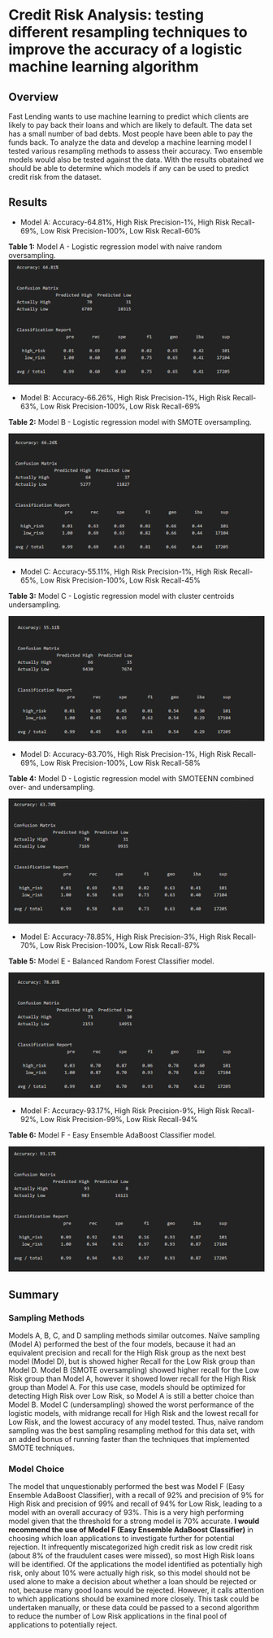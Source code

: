 # Credit Risk Analysis: testing different resampling techniques to improve the accuracy of a logistic machine learning algorithm

## Overview
Fast Lending wants to use machine learning to predict which clients are likely to pay back their loans and which are likely to default.  The data set has a small number of bad debts. Most people have been able to pay the funds back. To analyze the data and develop a machine learning model I tested various resampling methods to assess their accuracy. Two ensemble models would also be tested against the data.  With the results obatained we should be able to determine which models if any can be used to predict credit risk from the dataset.

## Results

- Model A: Accuracy-64.81%, High Risk Precision-1%, High Risk Recall-69%,
Low Risk Precision-100%, Low Risk Recall-60%

**Table 1:** Model A - Logistic regression model with naive random oversampling.
![model_A](resources/model_A.png)

- Model B: Accuracy-66.26%, High Risk Precision-1%, High Risk Recall-63%,
Low Risk Precision-100%, Low Risk Recall-69%

**Table 2:** Model B - Logistic regression model with SMOTE oversampling.

![model_B](resources/model_B.png)

- Model C: Accuracy-55.11%, High Risk Precision-1%, High Risk Recall-65%,
Low Risk Precision-100%, Low Risk Recall-45%

**Table 3:** Model C - Logistic regression model with cluster centroids undersampling.

![model_C](resources/model_C.png)

- Model D: Accuracy-63.70%, High Risk Precision-1%, High Risk Recall-69%,
Low Risk Precision-100%, Low Risk Recall-58%

**Table 4:** Model D - Logistic regression model with SMOTEENN combined over- and undersampling.

![model_D](resources/model_D.png)

- Model E: Accuracy-78.85%, High Risk Precision-3%, High Risk Recall-70%,
Low Risk Precision-100%, Low Risk Recall-87%

**Table 5:** Model E - Balanced Random Forest Classifier model.

![model_E](resources/model_E.png)

- Model F: Accuracy-93.17%, High Risk Precision-9%, High Risk Recall-92%,
Low Risk Precision-99%, Low Risk Recall-94%

**Table 6:** Model F - Easy Ensemble AdaBoost Classifier model.

![model_F](resources/model_F.png)

## Summary
### Sampling Methods
 Models A, B, C, and D sampling methods similar outcomes.  Naïve sampling (Model A) performed the best of the four models, because it had an equivalent precision and recall for the High Risk group as the next best model (Model D), but is showed higher Recall for the Low Risk group than Model D.  Model B (SMOTE oversampling) showed higher recall for the Low Risk group than Model A, however it showed lower recall for the High Risk group than Model A.  For this use case, models should be optimized for detecting High Risk over Low Risk, so Model A is still a better choice than Model B.  Model C (undersampling) showed the worst performance of the logistic models, with midrange recall for High Risk and the lowest recall for Low Risk, and the lowest accuracy of any model tested.  Thus, naïve random sampling was the best sampling resampling method for this data set, with an added bonus of running faster than the techniques that implemented SMOTE techniques.
### Model Choice
The model that unquestionably performed the best was Model F (Easy Ensemble AdaBoost Classifier), with a recall of 92% and precision of 9% for High Risk and precision of 99% and recall of 94% for Low Risk, leading to a model with an overall accuracy of 93%.  This is a very high performing model given that the threshold for a strong model is 70% accurate.  **I would recommend the use of Model F (Easy Ensemble AdaBoost Classifier)** in choosing which loan applications to investigate further for potential rejection.  It infrequently miscategorized high credit risk as low credit risk (about 8% of the fraudulent cases were missed), so most High Risk loans will be identified.  Of the applications the model identified as potentially high risk, only about 10% were actually high risk, so this model should not be used alone to make a decision about whether a loan should be rejected or not, because many good loans would be rejected.  However, it calls attention to which applications should be examined more closely.  This task could be undertaken manually, or these data could be passed to a second algorithm to reduce the number of Low Risk applications in the final pool of applications to potentially reject.